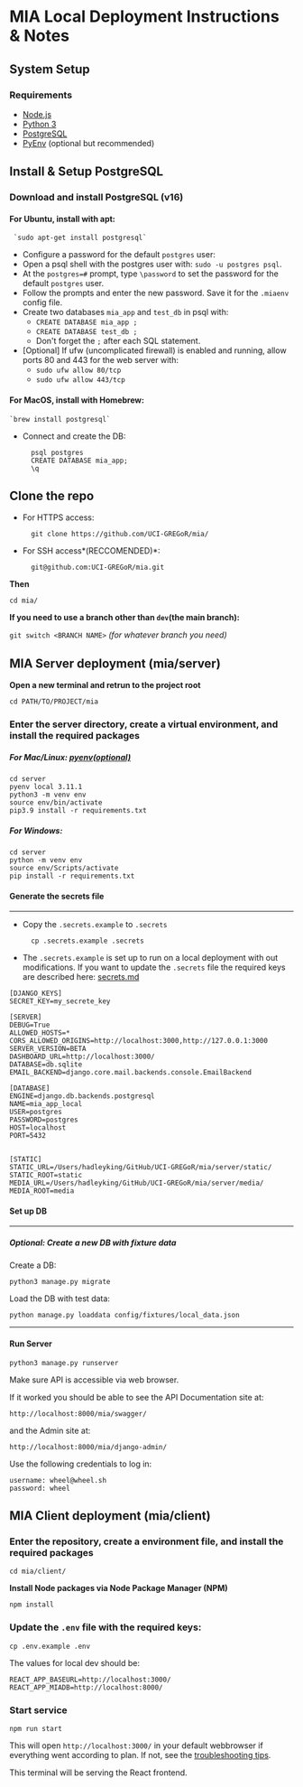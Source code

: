 # MIA Local Deployment Instructions & Notes

## System Setup
### Requirements
- [Node.js](https://nodejs.org/en)
- [Python 3](https://www.python.org/downloads/)
- [PostgreSQL](https://www.postgresql.org/download/)
- [PyEnv](https://github.com/pyenv/pyenv) (optional but recommended)

## Install & Setup PostgreSQL
### Download and install PostgreSQL (v16)

#### For Ubuntu, install with apt:
     `sudo apt-get install postgresql`

* Configure a password for the default `postgres` user:
* Open a psql shell with the postgres user with: `sudo -u postgres psql`.
* At the `postgres=#` prompt, type `\password` to set the password for the default `postgres` user.
* Follow the prompts and enter the new password. Save it for the `.miaenv` config file.
* Create two databases `mia_app` and `test_db` in psql with:
    * `CREATE DATABASE mia_app ;`
    * `CREATE DATABASE test_db ;`
    * Don't forget the `;` after each SQL statement.
* [Optional] If ufw (uncomplicated firewall) is enabled and running, allow ports 80 and 443 for the web server with:
    * `sudo ufw allow 80/tcp`
    * `sudo ufw allow 443/tcp`

#### For MacOS, install with Homebrew:
    `brew install postgresql`

- Connect and create the DB:

        psql postgres
        CREATE DATABASE mia_app;
        \q

## Clone the repo

- For HTTPS access: 

		git clone https://github.com/UCI-GREGoR/mia/

- For SSH access*(RECCOMENDED)*: 

		git@github.com:UCI-GREGoR/mia.git

**Then**

	cd mia/

**If you need to use a branch other than `dev`(the main branch):**

`git switch <BRANCH NAME>` *(for whatever branch you need)*

## MIA Server deployment  (mia/server)

**Open a new terminal and retrun to the project root**

	cd PATH/TO/PROJECT/mia

### Enter the server directory, create a virtual environment, and install the required packages

##### For Mac/Linux: *[pyenv(optional)](https://github.com/pyenv/pyenv?tab=readme-ov-file#simple-python-version-management-pyenv)*

	cd server
	pyenv local 3.11.1 
	python3 -m venv env
	source env/bin/activate
	pip3.9 install -r requirements.txt

##### For Windows:

	cd server
	python -m venv env
	source env/Scripts/activate
	pip install -r requirements.txt


#### Generate the secrets file
----

- Copy the `.secrets.example` to `.secrets`

		cp .secrets.example .secrets

- The `.secrets.example` is set up to run on a local deployment with out modifications. If you want to update the `.secrets` file the required keys are described here: [secrets.md](../secrets.md)

```
[DJANGO_KEYS]
SECRET_KEY=my_secrete_key

[SERVER]
DEBUG=True
ALLOWED_HOSTS=*
CORS_ALLOWED_ORIGINS=http://localhost:3000,http://127.0.0.1:3000
SERVER_VERSION=BETA
DASHBOARD_URL=http://localhost:3000/
DATABASE=db.sqlite
EMAIL_BACKEND=django.core.mail.backends.console.EmailBackend

[DATABASE]
ENGINE=django.db.backends.postgresql
NAME=mia_app_local
USER=postgres
PASSWORD=postgres
HOST=localhost
PORT=5432


[STATIC]
STATIC_URL=/Users/hadleyking/GitHub/UCI-GREGoR/mia/server/static/
STATIC_ROOT=static
MEDIA_URL=/Users/hadleyking/GitHub/UCI-GREGoR/mia/server/media/
MEDIA_ROOT=media
```

#### Set up DB
---
##### Optional: Create a new DB with fixture data
Create a DB:

	python3 manage.py migrate

Load the DB with test data:

	python manage.py loaddata config/fixtures/local_data.json

---
#### Run Server
`python3 manage.py runserver`

Make sure API is accessible via web browser.

If it worked you should be able to see the API Documentation site at:

`http://localhost:8000/mia/swagger/`

and the Admin site at:

`http://localhost:8000/mia/django-admin/`

Use the following credentials to log in:

````
username: wheel@wheel.sh
password: wheel
````

## MIA Client deployment  (mia/client)

### Enter the repository, create a environment file, and install the required packages

	cd mia/client/

**Install Node packages via Node Package Manager (NPM)**

	npm install

### Update the `.env` file with the required keys: 
	cp .env.example .env

The values for local dev should be:
```
REACT_APP_BASEURL=http://localhost:3000/
REACT_APP_MIADB=http://localhost:8000/
```

### **Start service**

`npm run start`

This will open `http://localhost:3000/` in your default webbrowser if everything went according to plan. If not, see the [troubleshooting tips](troubleshooting.md).

This terminal will be serving the React frontend.
